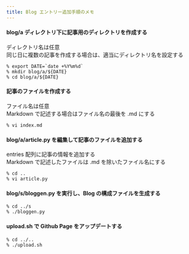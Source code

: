 ```yaml
---
title: Blog エントリー追加手順のメモ
---
```

<link rel="stylesheet" href="./style.css" type="text/css" />

#### blog/a ディレクトリ下に記事用のディレクトリを作成する

ディレクトリ名は任意  
同じ日に複数の記事を作成する場合は、適当にディレクトリ名を設定する

```
% export DATE=`date +%Y%m%d`
% mkdir blog/a/${DATE}
% cd blog/a/${DATE}
```

#### 記事のファイルを作成する

ファイル名は任意  
Markdown で記述する場合はファイル名の最後を .md にする
    
```
% vi index.md
```

#### blog/a/article.py を編集して記事のファイルを追加する

entries 配列に記事の情報を追加する  
Markdown で記述したファイルは .md を除いたファイル名にする
    
```
% cd ..
% vi article.py
```

#### blog/s/bloggen.py を実行し、Blog の構成ファイルを生成する

```
% cd ../s
% ./bloggen.py
```

#### upload.sh で Github Page をアップデートする

```
% cd ../..
% ./upload.sh
```

